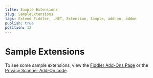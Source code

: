 ```yaml
---
title: Sample Extensions
slug: SampleExtensions
tags: Extend Fiddler, .NET, Extension, Sample, add-on, addon
publish: true
position: 12
---
```


Sample Extensions
=================

To see some sample extensions, view the [Fiddler Add-Ons Page][1] or the [Privacy Scanner Add-On code][2].

[1]: http://fiddler2.com/add-ons
[2]: ./CookieExtension

